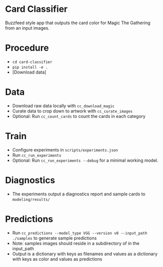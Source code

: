 # Card Classifier

Buzzfeed style app that outputs the card color for Magic The Gathering from an
input images. 

# Procedure

- `cd card-classifier`
- `pip install -e .`
- [Download data]

# Data

- Download raw data locally with `cc_download_magic`
- Curate data to crop down to artwork with `cc_curate_images`
- Optional: Run `cc_count_cards` to count the cards in each category

# Train

- Configure experiments in `scripts/experiments.json`
- Run `cc_run_experiments`
- Optional: Run `cc_run_experiments --debug` for a minimal working model. 

# Diagnostics

- The experiments output a diagnostics report and sample cards to `modeling/results/`

# Predictions

- Run `cc_predictions --model_type VGG --version v0 --input_path ./samples` to generate sample predictions
- Note: samples images should reside in a subdirectory of in the input_path
- Output is a dictionary with keys as filenames and values as a dictionary with keys as color and values as predictions



